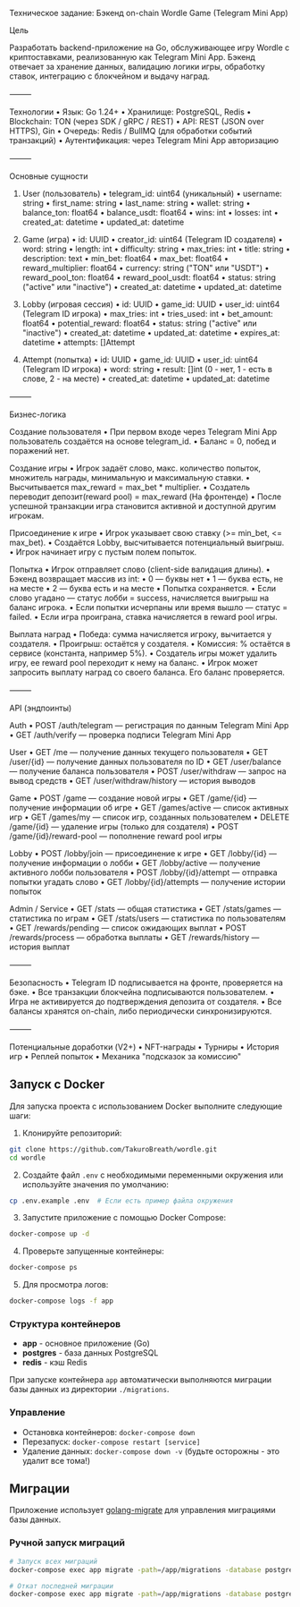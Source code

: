 Техническое задание: Бэкенд on-chain Wordle Game (Telegram Mini App)

Цель

Разработать backend-приложение на Go, обслуживающее игру Wordle с криптоставками, реализованную как Telegram Mini App. Бэкенд отвечает за хранение данных, валидацию логики игры, обработку ставок, интеграцию с блокчейном и выдачу наград.

⸻

Технологии
	•	Язык: Go 1.24+
	•	Хранилище: PostgreSQL, Redis
	•	Blockchain: TON (через SDK / gRPC / REST)
	•	API: REST (JSON over HTTPS), Gin
	•	Очередь: Redis / BullMQ (для обработки событий транзакций)
	•	Аутентификация: через Telegram Mini App авторизацию

⸻

Основные сущности

1. User (пользователь)
	•	telegram_id: uint64 (уникальный)
	•	username: string
	•	first_name: string
	•	last_name: string
	•	wallet: string
	•	balance_ton: float64
	•	balance_usdt: float64
	•	wins: int
	•	losses: int
	•	created_at: datetime
	•	updated_at: datetime

2. Game (игра)
	•	id: UUID
	•	creator_id: uint64 (Telegram ID создателя)
	•	word: string
	•	length: int
	•	difficulty: string
	•	max_tries: int
	•	title: string
	•	description: text
	•	min_bet: float64
	•	max_bet: float64
	•	reward_multiplier: float64
	•	currency: string ("TON" или "USDT")
	•	reward_pool_ton: float64
	•	reward_pool_usdt: float64
	•	status: string ("active" или "inactive")
	•	created_at: datetime
	•	updated_at: datetime

3. Lobby (игровая сессия)
	•	id: UUID
	•	game_id: UUID
	•	user_id: uint64 (Telegram ID игрока)
	•	max_tries: int
	•	tries_used: int
	•	bet_amount: float64
	•	potential_reward: float64
	•	status: string ("active" или "inactive")
	•	created_at: datetime
	•	updated_at: datetime
	•	expires_at: datetime
	•	attempts: []Attempt

4. Attempt (попытка)
	•	id: UUID
	•	game_id: UUID
	•	user_id: uint64 (Telegram ID игрока)
	•	word: string
	•	result: []int (0 - нет, 1 - есть в слове, 2 - на месте)
	•	created_at: datetime
	•	updated_at: datetime

⸻

Бизнес-логика

Создание пользователя
	•	При первом входе через Telegram Mini App пользователь создаётся на основе telegram_id.
	•	Баланс = 0, побед и поражений нет.

Создание игры
	•	Игрок задаёт слово, макс. количество попыток, множитель награды, минимальную и максимальную ставки.
	•	Высчитывается max_reward = max_bet * multiplier.
	•	Создатель переводит депозит(reward pool) = max_reward (На фронтенде)
	•	После успешной транзакции игра становится активной и доступной другим игрокам.

Присоединение к игре
	•	Игрок указывает свою ставку (>= min_bet, <= max_bet).
	•	Создаётся Lobby, высчитывается потенциальный выигрыш.
	•	Игрок начинает игру с пустым полем попыток.

Попытка
	•	Игрок отправляет слово (client-side валидация длины).
	•	Бэкенд возвращает массив из int:
	•	0 — буквы нет
	•	1 — буква есть, не на месте
	•	2 — буква есть и на месте
	•	Попытка сохраняется.
	•	Если слово угадано — статус лобби = success, начисляется выигрыш на баланс игрока.
	•	Если попытки исчерпаны или время вышло — статус = failed.
	•	Если игра проиграна, ставка начисляется в reward pool игры.

Выплата наград
	•	Победа: сумма начисляется игроку, вычитается у создателя.
	•	Проигрыш: остаётся у создателя.
	•	Комиссия: % остаётся в сервисе (константа, например 5%).
	•	Создатель игры может удалить игру, ее reward pool переходит к нему на баланс.
	•	Игрок может запросить выплату наград со своего баланса. Его баланс проверяется.

⸻

API (эндпоинты)

Auth
	•	POST /auth/telegram — регистрация по данным Telegram Mini App
	•	GET /auth/verify — проверка подписи Telegram Mini App

User
	•	GET /me — получение данных текущего пользователя
	•	GET /user/{id} — получение данных пользователя по ID
	•	GET /user/balance — получение баланса пользователя
	•	POST /user/withdraw — запрос на вывод средств
	•	GET /user/withdraw/history — история выводов

Game
	•	POST /game — создание новой игры
	•	GET /game/{id} — получение информации об игре
	•	GET /games/active — список активных игр
	•	GET /games/my — список игр, созданных пользователем
	•	DELETE /game/{id} — удаление игры (только для создателя)
	•	POST /game/{id}/reward-pool — пополнение reward pool игры

Lobby
	•	POST /lobby/join — присоединение к игре
	•	GET /lobby/{id} — получение информации о лобби
	•	GET /lobby/active — получение активного лобби пользователя
	•	POST /lobby/{id}/attempt — отправка попытки угадать слово
	•	GET /lobby/{id}/attempts — получение истории попыток

Admin / Service
	•	GET /stats — общая статистика
	•	GET /stats/games — статистика по играм
	•	GET /stats/users — статистика по пользователям
	•	GET /rewards/pending — список ожидающих выплат
	•	POST /rewards/process — обработка выплаты
	•	GET /rewards/history — история выплат

⸻

Безопасность
	•	Telegram ID подписывается на фронте, проверяется на бэке.
	•	Все транзакции блокчейна подписываются пользователем.
	•	Игра не активируется до подтверждения депозита от создателя.
	•	Все балансы хранятся on-chain, либо периодически синхронизируются.

⸻

Потенциальные доработки (V2+)
	•	NFT-награды
	•	Турниры
	•	История игр
	•	Реплей попыток
	•	Механика "подсказок за комиссию"

## Запуск с Docker

Для запуска проекта с использованием Docker выполните следующие шаги:

1. Клонируйте репозиторий:
```bash
git clone https://github.com/TakuroBreath/wordle.git
cd wordle
```

2. Создайте файл `.env` с необходимыми переменными окружения или используйте значения по умолчанию:
```bash
cp .env.example .env  # Если есть пример файла окружения
```

3. Запустите приложение с помощью Docker Compose:
```bash
docker-compose up -d
```

4. Проверьте запущенные контейнеры:
```bash
docker-compose ps
```

5. Для просмотра логов:
```bash
docker-compose logs -f app
```

### Структура контейнеров

- **app** - основное приложение (Go)
- **postgres** - база данных PostgreSQL
- **redis** - кэш Redis

При запуске контейнера `app` автоматически выполняются миграции базы данных из директории `./migrations`.

### Управление

- Остановка контейнеров: `docker-compose down`
- Перезапуск: `docker-compose restart [service]`
- Удаление данных: `docker-compose down -v` (будьте осторожны - это удалит все тома!)

## Миграции

Приложение использует [golang-migrate](https://github.com/golang-migrate/migrate) для управления миграциями базы данных.

### Ручной запуск миграций

```bash
# Запуск всех миграций
docker-compose exec app migrate -path=/app/migrations -database postgres://postgres:postgres@postgres:5432/wordle?sslmode=disable up

# Откат последней миграции
docker-compose exec app migrate -path=/app/migrations -database postgres://postgres:postgres@postgres:5432/wordle?sslmode=disable down 1
```

